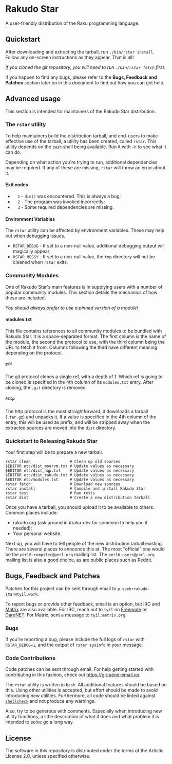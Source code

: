 # Rakudo Star

A user-friendly distribution of the Raku programming language.

## Quickstart

After downloading and extracting the tarball, run `./bin/rstar install`. Follow
any on-screen instructions as they appear. That is all!

*If you cloned the git repository, you will need to run `./bin/rstar fetch`
first.*

If you happen to find any bugs, please refer to the **Bugs, Feedback and
Patches** section later on in this document to find out how you can get help.

## Advanced usage

This section is intended for maintainers of the Rakudo Star distribution.

### The `rstar` utility

To help maintainers build the distribution tarball, and end-users to make
effective use of the tarball, a utility has been created, called `rstar`. This
utility depends on the `bash` shell being available. Run it with `-h` to see
what it can do.

Depending on what action you're trying to run, additional dependencies may be
required. If any of these are missing, `rstar` will throw an error about it.

#### Exit codes

- `  1` - `die()` was encountered. This is always a bug;
- `  2` - The program was invoked incorrectly;
- `  3` - Some required dependencies are missing.

#### Environment Variables

The `rstar` utility can be affected by environment variables. These may help
out when debugging issues.

- `RSTAR_DEBUG` - If set to a non-null value, additional debugging output will
  magically appear;
- `RSTAR_MESSY` - If set to a non-null value, the `tmp` directory will not be
  cleaned when `rstar` exits.

### Community Modules

One of Rakudo Star's main features is in supplying users with a number of
popular community modules. This section details the mechanics of how these are
included.

*You should always prefer to use a pinned version of a module!*

#### modules.txt

This file contains references to all community modules to be bundled with
Rakudo Star. It is a space-separated format. The first column is the name of
the module, the second the protocol to use, with the third column being the
URL to fetch it from. Columns following the third have different meaning
depending on the protocol.

##### `git`

The git protocol clones a single ref, with a depth of 1. Which ref is going to
be cloned is specified in the 4th column of its `modules.txt` entry. After
cloning, the `.git` directory is removed.

##### `http`

The http protocol is the most straightforward, it downloads a tarball
(`.tar.gz`) and unpacks it. If a value is specified in the 4th column of the
entry, this will be used as prefix, and will be stripped away when the
extracted sources are moved into the `dist` directory.

### Quickstart to Releasing Rakudo Star

Your first step will be to prepare a new tarball.

    rstar clean                 # Clean up old sources
    $EDITOR etc/dist_moarvm.txt # Update values as necessary
    $EDITOR etc/dist_nqp.txt    # Update values as necessary
    $EDITOR etc/dist_rakudo.txt # Update values as necessary
    $EDITOR etc/modules.txt     # Update values as necessary
    rstar fetch                 # Download new sources
    rstar install               # Compile and install Rakudo Star
    rstar test                  # Run tests
    rstar dist                  # Create a new distribution tarball

Once you have a tarball, you should upload it to be available to others. Common
places include:

- rakudo.org (ask around in #raku-dev for someone to help you if needed);
- Your personal website.

Next up, you will have to tell people of the new distribution tarball existing.
There are several places to announce this at. The most "official" one would be
the `perl6-compiler@perl.org` mailing list. The `perl6-users@perl.org` mailing
list is also a good choice, as are public places such as Reddit.

## Bugs, Feedback and Patches

Patches for this project can be sent through email to
`p.spek+rakudo-star@tyil.work`.

To report bugs or provide other feedback, email is an option, but IRC and
[Matrix](https://matrix.org/) are also available. For IRC, reach out to `tyil`
on [Freenode](https://freenode.net/) or [DareNET](https://www.darenet.org/).
For Matrix, sent a message to `tyil:matrix.org`.

### Bugs

If you're reporting a bug, please include the full logs of `rstar` with
`RSTAR_DEBUG=1`, and the output of `rstar sysinfo` in your message.

### Code Contributions

Code patches can be sent through email. For help getting started with
contributing in this fashion, check out https://git-send-email.io/.

The `rstar` utility is written in `bash`. All additional features should be
based on this. Using other utilities is accepted, but effort should be made to
avoid introducing new utilities. Furthermore, all code should be linted against
[`shellcheck`](https://www.shellcheck.net/) and not produce any warnings.

Also, try to be generous with comments. Especially when introducing new utility
functions, a little description of what it does and what problem it is intended
to solve go a long way.

## License

The software in this repository is distributed under the terms of the Artistic
License 2.0, unless specified otherwise.
